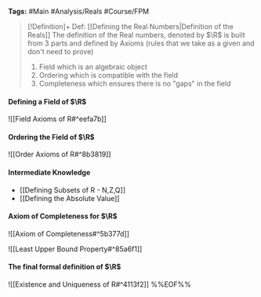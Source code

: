 **Tags:** #Main #Analysis/Reals #Course/FPM

> [!Definition]+ Def: [[Defining the Real Numbers|Definition of the Reals]]
> The definition of the Real numbers, denoted by $\R$ is built from 3 parts and defined by Axioms (rules that we take as a given and don't need to prove)
> 1. Field which is an algebraic object
> 2. Ordering which is compatible with the field
> 3. Completeness which ensures there is no "gaps" in the field

#### Defining a Field of $\R$
![[Field Axioms of R#^eefa7b]]

#### Ordering the Field of $\R$
![[Order Axioms of R#^8b3819]]

#### Intermediate Knowledge
- [[Defining Subsets of R - N,Z,Q]]
- [[Defining the Absolute Value]]

#### Axiom of Completeness for $\R$
![[Axiom of Completeness#^5b377d]]

![[Least Upper Bound Property#^85a6f1]]

#### The final formal definition of $\R$
![[Existence and Uniqueness of R#^4113f2]]
%%EOF%%